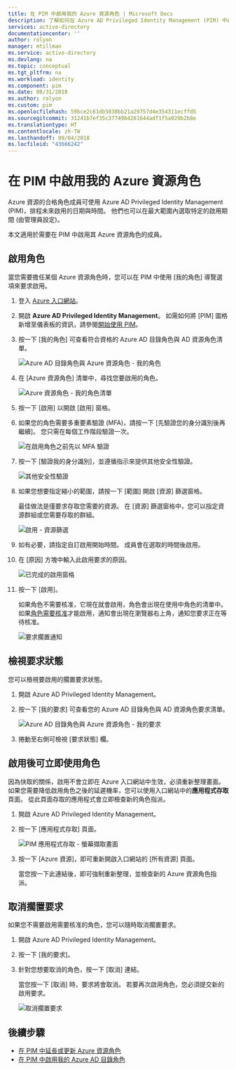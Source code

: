 ```yaml
---
title: 在 PIM 中啟用我的 Azure 資源角色 | Microsoft Docs
description: 了解如何在 Azure AD Privileged Identity Management (PIM) 中啟用 Azure 資源角色。
services: active-directory
documentationcenter: ''
author: rolyon
manager: mtillman
ms.service: active-directory
ms.devlang: na
ms.topic: conceptual
ms.tgt_pltfrm: na
ms.workload: identity
ms.component: pim
ms.date: 08/31/2018
ms.author: rolyon
ms.custom: pim
ms.openlocfilehash: 59bce2c61db5838bb21a29757d4e354311ecffd5
ms.sourcegitcommit: 31241b7ef35c37749b4261644adf1f5a029b2b8e
ms.translationtype: HT
ms.contentlocale: zh-TW
ms.lasthandoff: 09/04/2018
ms.locfileid: "43666242"
---
```

# <a name="activate-my-azure-resource-roles-in-pim"></a>在 PIM 中啟用我的 Azure 資源角色

Azure 資源的合格角色成員可使用 Azure AD Privileged Identity Management (PIM)，排程未來啟用的日期與時間。 他們也可以在最大範圍內選取特定的啟用期間 (由管理員設定)。

本文適用於需要在 PIM 中啟用其 Azure 資源角色的成員。

## <a name="activate-a-role"></a>啟用角色

當您需要擔任某個 Azure 資源角色時，您可以在 PIM 中使用 [我的角色] 導覽選項來要求啟用。

1. 登入 [Azure 入口網站](https://portal.azure.com/)。

1. 開啟 **Azure AD Privileged Identity Management**。 如需如何將 [PIM] 圖格新增至儀表板的資訊，請參閱[開始使用 PIM](pim-getting-started.md)。

1. 按一下 [我的角色] 可查看符合資格的 Azure AD 目錄角色與 AD 資源角色清單。

    ![Azure AD 目錄角色與 Azure 資源角色 - 我的角色](./media/pim-resource-roles-activate-your-roles/resources-my-roles.png)

1. 在 [Azure 資源角色] 清單中，尋找您要啟用的角色。

    ![Azure 資源角色 - 我的角色清單](./media/pim-resource-roles-activate-your-roles/resources-my-roles-activate.png)

1. 按一下 [啟用] 以開啟 [啟用] 窗格。

1. 如果您的角色需要多重要素驗證 (MFA)，請按一下 [先驗證您的身分識別後再繼續]。 您只需在每個工作階段驗證一次。

    ![在啟用角色之前先以 MFA 驗證](./media/pim-resource-roles-activate-your-roles/resources-my-roles-mfa.png)

1. 按一下 [驗證我的身分識別]，並遵循指示來提供其他安全性驗證。

    ![其他安全性驗證](./media/pim-resource-roles-activate-your-roles/resources-mfa-enter-code.png)

1. 如果您想要指定縮小的範圍，請按一下 [範圍] 開啟 [資源] 篩選窗格。

    最佳做法是僅要求存取您需要的資源。 在 [資源] 篩選窗格中，您可以指定資源群組或您需要存取的群組。

    ![啟用 - 資源篩選](./media/pim-resource-roles-activate-your-roles/resources-my-roles-resource-filter.png)

1. 如有必要，請指定自訂啟用開始時間。 成員會在選取的時間後啟用。

1. 在 [原因] 方塊中輸入此啟用要求的原因。

    ![已完成的啟用窗格](./media/pim-resource-roles-activate-your-roles/resources-my-roles-activate-done.png)

1. 按一下 [啟用]。

    如果角色不需要核准，它現在就會啟用，角色會出現在使用中角色的清單中。 如果[角色需要核准](pim-resource-roles-approval-workflow.md)才能啟用，通知會出現在瀏覽器右上角，通知您要求正在等待核准。

    ![要求擱置通知](./media/pim-resource-roles-activate-your-roles/resources-my-roles-activate-notification.png)

## <a name="view-the-status-of-your-requests"></a>檢視要求狀態

您可以檢視要啟用的擱置要求狀態。

1. 開啟 Azure AD Privileged Identity Management。

1. 按一下 [我的要求] 可查看您的 Azure AD 目錄角色與 AD 資源角色要求清單。

    ![Azure AD 目錄角色與 Azure 資源角色 - 我的要求](./media/pim-resource-roles-activate-your-roles/resources-my-requests.png)

1. 捲動至右側可檢視 [要求狀態] 欄。

## <a name="use-a-role-immediately-after-activation"></a>啟用後可立即使用角色

因為快取的關係，啟用不會立即在 Azure 入口網站中生效，必須重新整理畫面。 如果您需要降低啟用角色之後的延遲機率，您可以使用入口網站中的**應用程式存取**頁面。 從此頁面存取的應用程式會立即檢查新的角色指派。

1. 開啟 Azure AD Privileged Identity Management。

1. 按一下 [應用程式存取] 頁面。

    ![PIM 應用程式存取 - 螢幕擷取畫面](./media/pim-resource-roles-activate-your-roles/pim-application-access.png)

1. 按一下 [Azure 資源]，即可重新開啟入口網站的 [所有資源] 頁面。

    當您按一下此連結後，即可強制重新整理，並檢查新的 Azure 資源角色指派。

## <a name="cancel-a-pending-request"></a>取消擱置要求

如果您不需要啟用需要核准的角色，您可以隨時取消擱置要求。

1. 開啟 Azure AD Privileged Identity Management。

1. 按一下 [我的要求]。

1. 針對您想要取消的角色，按一下 [取消] 連結。

    當您按一下 [取消] 時，要求將會取消。 若要再次啟用角色，您必須提交新的啟用要求。

   ![取消擱置要求](./media/pim-resource-roles-activate-your-roles/resources-my-requests-cancel.png)

## <a name="next-steps"></a>後續步驟

- [在 PIM 中延長或更新 Azure 資源角色](pim-resource-roles-renew-extend.md)
- [在 PIM 中啟用我的 Azure AD 目錄角色](pim-how-to-activate-role.md)